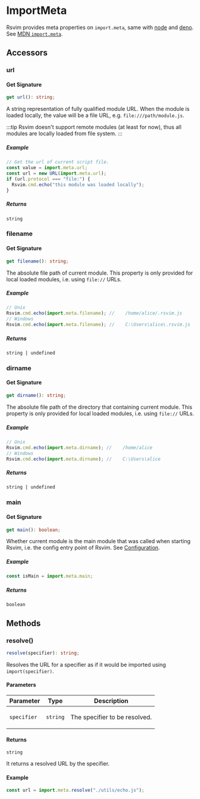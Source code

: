 # ImportMeta

Rsvim provides meta properties on `import.meta`, same with [node](https://nodejs.org/api/esm.html#importmeta) and [deno](https://docs.deno.com/api/web/~/ImportMeta). See [MDN `import.meta`](https://developer.mozilla.org/en-US/docs/Web/JavaScript/Reference/Operators/import.meta).

## Accessors

### url

#### Get Signature

```ts
get url(): string;
```

A string representation of fully qualified module URL. When the module is loaded locally, the value will be a file URL, e.g. `file:///path/module.js`.

:::tip
Rsvim doesn't support remote modules (at least for now), thus all modules are locally loaded from file system.
:::

##### Example

```javascript
// Get the url of current script file.
const value = import.meta.url;
const url = new URL(import.meta.url);
if (url.protocol === "file:") {
  Rsvim.cmd.echo("this module was loaded locally");
}
```

##### Returns

`string`

### filename

#### Get Signature

```ts
get filename(): string;
```

The absolute file path of current module. This property is only provided for local loaded modules, i.e. using `file://` URLs.

##### Example

```javascript
// Unix
Rsvim.cmd.echo(import.meta.filename); //    /home/alice/.rsvim.js
// Windows
Rsvim.cmd.echo(import.meta.filename); //    C:\Users\alice\.rsvim.js
```

##### Returns

`string | undefined`

### dirname

#### Get Signature

```ts
get dirname(): string;
```

The absolute file path of the directory that containing current module. This property is only provided for local loaded modules, i.e. using `file://` URLs.

##### Example

```javascript
// Unix
Rsvim.cmd.echo(import.meta.dirname); //    /home/alice
// Windows
Rsvim.cmd.echo(import.meta.dirname); //    C:\Users\alice
```

##### Returns

`string | undefined`

### main

#### Get Signature

```ts
get main(): boolean;
```

Whether current module is the main module that was called when starting Rsvim, i.e. the config entry point of Rsvim. See [Configuration](/docs/manual/configuration).

##### Example

```javascript
const isMain = import.meta.main;
```

##### Returns

`boolean`

## Methods

### resolve()

```ts
resolve(specifier): string;
```

Resolves the URL for a specifier as if it would be imported using `import(specifier)`.

#### Parameters

<table>
<thead>
<tr>
<th>Parameter</th>
<th>Type</th>
<th>Description</th>
</tr>
</thead>
<tbody>
<tr>
<td>

`specifier`

</td>
<td>

`string`

</td>
<td>

The specifier to be resolved.

</td>
</tr>
</tbody>
</table>

#### Returns

`string`

It returns a resolved URL by the specifier.

#### Example

```javascript
const url = import.meta.resolve("./utils/echo.js");
```
